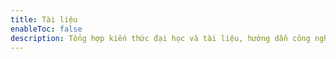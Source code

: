 ---title: Tài liệu
enableToc: false
description: Tổng hợp kiến thức đại học và tài liệu, hướng dẫn công nghệ.
---
